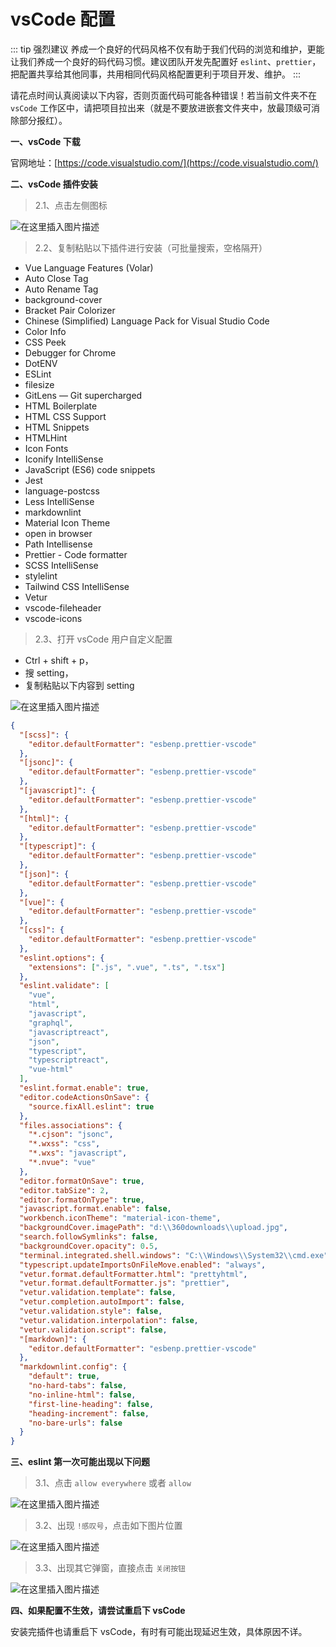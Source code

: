 # vsCode 配置

::: tip 强烈建议
养成一个良好的代码风格不仅有助于我们代码的浏览和维护，更能让我们养成一个良好的码代码习惯。建议团队开发先配置好 `eslint`、`prettier`，把配置共享给其他同事，共用相同代码风格配置更利于项目开发、维护。
:::

请花点时间认真阅读以下内容，否则页面代码可能各种错误！若当前文件夹不在 `vsCode` 工作区中，请把项目拉出来（就是不要放进嵌套文件夹中，放最顶级可消除部分报红）。

<p style="font-weight: bold;">一、vsCode 下载</p>

官网地址：[https://code.visualstudio.com/](https://code.visualstudio.com/)

<p style="font-weight: bold;">二、vsCode 插件安装</p>

> 2.1、点击左侧图标

![在这里插入图片描述](https://img-blog.csdnimg.cn/202103142212293.png)

> 2.2、复制粘贴以下插件进行安装（可批量搜索，空格隔开）

- Vue Language Features (Volar)
- Auto Close Tag
- Auto Rename Tag
- background-cover
- Bracket Pair Colorizer
- Chinese (Simplified) Language Pack for Visual Studio Code
- Color Info
- CSS Peek
- Debugger for Chrome
- DotENV
- ESLint
- filesize
- GitLens — Git supercharged
- HTML Boilerplate
- HTML CSS Support
- HTML Snippets
- HTMLHint
- Icon Fonts
- Iconify IntelliSense
- JavaScript (ES6) code snippets
- Jest
- language-postcss
- Less IntelliSense
- markdownlint
- Material Icon Theme
- open in browser
- Path Intellisense
- Prettier - Code formatter
- SCSS IntelliSense
- stylelint
- Tailwind CSS IntelliSense
- Vetur
- vscode-fileheader
- vscode-icons

> 2.3、打开 vsCode 用户自定义配置

- Ctrl + shift + p，
- 搜 setting，
- 复制粘贴以下内容到 setting

![在这里插入图片描述](https://img-blog.csdnimg.cn/20210314234313337.png?x-oss-process=image/watermark,type_ZmFuZ3poZW5naGVpdGk,shadow_10,text_aHR0cHM6Ly9ibG9nLmNzZG4ubmV0L3FxXzM0NDUwNzQx,size_16,color_FFFFFF,t_70)

```json
{
  "[scss]": {
    "editor.defaultFormatter": "esbenp.prettier-vscode"
  },
  "[jsonc]": {
    "editor.defaultFormatter": "esbenp.prettier-vscode"
  },
  "[javascript]": {
    "editor.defaultFormatter": "esbenp.prettier-vscode"
  },
  "[html]": {
    "editor.defaultFormatter": "esbenp.prettier-vscode"
  },
  "[typescript]": {
    "editor.defaultFormatter": "esbenp.prettier-vscode"
  },
  "[json]": {
    "editor.defaultFormatter": "esbenp.prettier-vscode"
  },
  "[vue]": {
    "editor.defaultFormatter": "esbenp.prettier-vscode"
  },
  "[css]": {
    "editor.defaultFormatter": "esbenp.prettier-vscode"
  },
  "eslint.options": {
    "extensions": [".js", ".vue", ".ts", ".tsx"]
  },
  "eslint.validate": [
    "vue",
    "html",
    "javascript",
    "graphql",
    "javascriptreact",
    "json",
    "typescript",
    "typescriptreact",
    "vue-html"
  ],
  "eslint.format.enable": true,
  "editor.codeActionsOnSave": {
    "source.fixAll.eslint": true
  },
  "files.associations": {
    "*.cjson": "jsonc",
    "*.wxss": "css",
    "*.wxs": "javascript",
    "*.nvue": "vue"
  },
  "editor.formatOnSave": true,
  "editor.tabSize": 2,
  "editor.formatOnType": true,
  "javascript.format.enable": false,
  "workbench.iconTheme": "material-icon-theme",
  "backgroundCover.imagePath": "d:\\360downloads\\upload.jpg",
  "search.followSymlinks": false,
  "backgroundCover.opacity": 0.5,
  "terminal.integrated.shell.windows": "C:\\Windows\\System32\\cmd.exe",
  "typescript.updateImportsOnFileMove.enabled": "always",
  "vetur.format.defaultFormatter.html": "prettyhtml",
  "vetur.format.defaultFormatter.js": "prettier",
  "vetur.validation.template": false,
  "vetur.completion.autoImport": false,
  "vetur.validation.style": false,
  "vetur.validation.interpolation": false,
  "vetur.validation.script": false,
  "[markdown]": {
    "editor.defaultFormatter": "esbenp.prettier-vscode"
  },
  "markdownlint.config": {
    "default": true,
    "no-hard-tabs": false,
    "no-inline-html": false,
    "first-line-heading": false,
    "heading-increment": false,
    "no-bare-urls": false
  }
}
```

<p style="font-weight: bold;">三、eslint 第一次可能出现以下问题</p>

> 3.1、点击 `allow everywhere` 或者 `allow`

![在这里插入图片描述](https://img-blog.csdnimg.cn/20210314235038442.png?x-oss-process=image/watermark,type_ZmFuZ3poZW5naGVpdGk,shadow_10,text_aHR0cHM6Ly9ibG9nLmNzZG4ubmV0L3FxXzM0NDUwNzQx,size_16,color_FFFFFF,t_70)

> 3.2、出现 `!感叹号`，点击如下图片位置

![在这里插入图片描述](https://img-blog.csdnimg.cn/20210314235243151.png)

> 3.3、出现其它弹窗，直接点击 `关闭按钮`

![在这里插入图片描述](https://img-blog.csdnimg.cn/20210315104826364.png)

<p style="font-weight: bold;">四、如果配置不生效，请尝试重启下 vsCode</p>

安装完插件也请重启下 vsCode，有时有可能出现延迟生效，具体原因不详。
